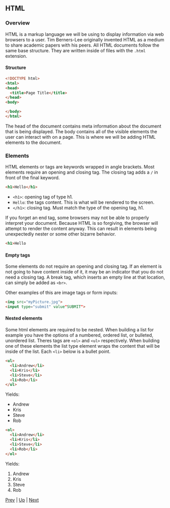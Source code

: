 ## HTML

### Overview
HTML is a markup language we will be using to display information via web browsers to a user. Tim Berners-Lee originally invented HTML as a medium to share academic papers with his peers. All HTML documents follow the same base structure. They are written inside of files with the `.html` extension.

#### Structure
```HTML
<!DOCTYPE html>
<html>
<head>
  <title>Page Title</title>
</head>
<body>

</body>
</html>
```

The head of the document contains meta information about the document that is being displayed. The body contains all of the visible elements the user can interact with on a page. This is where we will be adding HTML elements to the document.

### Elements
HTML elements or tags are keywords wrapped in angle brackets. Most elements require an opening and closing tag. The closing tag adds a `/` in front of the final keyword.

```html
<h1>Hello</h1>
```
* `<h1>`: opening tag of type h1.
* `Hello`: the tags content. This is what will be rendered to the screen.
* `</h1>`: closing tag. Must match the type of the opening tag, h1.

If you forget an end tag, some browsers may not be able to properly interpret your document. Because HTML is so forgiving, the browser will attempt to render the content anyway. This can result in elements being unexpectedly nester or some other bizarre behavior.
```html
<h1>Hello
```

#### Empty tags
Some elements do not require an opening and closing tag. If an element is not going to have content inside of it, it may be an indicator that you do not need a closing tag. A break tag, which inserts an empty line at that location, can simply be added as `<br>`.

Other examples of this are image tags or form inputs:
```html
<img src="myPicture.jpg">
<input type="submit" value"SUBMIT">
```

#### Nested elements
Some html elements are required to be nested. When building a list for example you have the options of a numbered, ordered list, or bulleted, unordered list. Theres tags are `<ol>` and `<ul>` respectively. When building one of these elements the list type element wraps the content that will be inside of the list. Each `<li>` below is a bullet point.


```html
<ul>
  <li>Andrew</li>
  <li>Kris</li>
  <li>Steve</li>  
  <li>Rob</li>
</ul>
```
Yields:
* Andrew
* Kris
* Steve
* Rob  

```html
<ol>
  <li>Andrew</li>
  <li>Kris</li>
  <li>Steve</li>  
  <li>Rob</li>
</ol>
```

Yields:  
1. Andrew  
2. Kris  
3. Steve  
4. Rob   

[Prev](README.md) | [Up](../README.md) | [Next](2_htmlHelloWorld.md)
